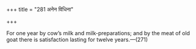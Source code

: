+++
title = "281 अनेन विधिना"

+++

For one year by cow’s milk and milk-preparations; and by the meat of old goat there is satisfaction lasting for twelve years.—(271) 
